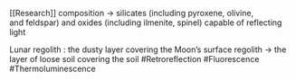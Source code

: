 [[Research]]
composition -> silicates (including pyroxene, olivine, and feldspar) and oxides (including ilmenite, spinel) capable of reflecting light 

Lunar regolith : the dusty layer covering the Moon’s surface 
regolith -> the layer of loose soil covering the soil
#Retroreflection #Fluorescence #Thermoluminescence 